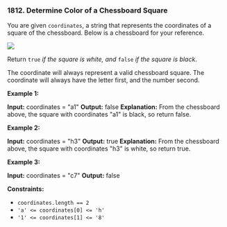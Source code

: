 ### 1812\. Determine Color of a Chessboard Square

You are given `coordinates`, a string that represents the coordinates of a square of the chessboard. Below is a chessboard for your reference.

![](https://assets.leetcode.com/uploads/2021/02/19/screenshot-2021-02-20-at-22159-pm.png)

Return `true` _if the square is white, and_ `false` _if the square is black_.

The coordinate will always represent a valid chessboard square. The coordinate will always have the letter first, and the number second.

**Example 1:**

**Input:** coordinates = "a1"
**Output:** false
**Explanation:** From the chessboard above, the square with coordinates "a1" is black, so return false.

**Example 2:**

**Input:** coordinates = "h3"
**Output:** true
**Explanation:** From the chessboard above, the square with coordinates "h3" is white, so return true.

**Example 3:**

**Input:** coordinates = "c7"
**Output:** false

**Constraints:**

*   `coordinates.length == 2`
*   `'a' <= coordinates[0] <= 'h'`
*   `'1' <= coordinates[1] <= '8'`
